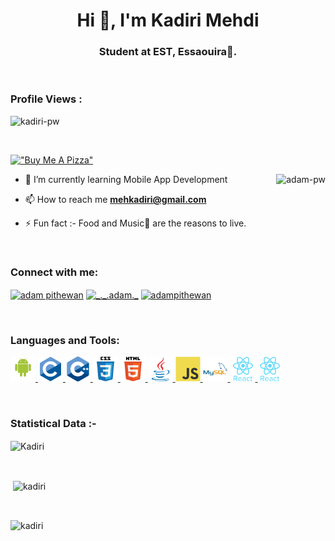 <h1 align="center">Hi 👋, I'm Kadiri Mehdi</h1>
<h3 align="center">Student at EST, Essaouira🌟.</h3>

<br>

<p align="right"> <h3>Profile Views : </h3> <img src="https://komarev.com/ghpvc/?username=MehKad&label=Profile%20views&color=0e75b6&style=flat"
    alt="kadiri-pw" /> </p>

<br>

[!["Buy Me A Pizza"](https://www.buymeacoffee.com/assets/img/custom_images/white_img.png)](https://www.buymeacoffee.com/mehkad)

<p><img align="right" src="https://github.com/Adam-pw/Adam-pw/blob/main/animation_500_kxa883sd.gif" alt="adam-pw" /></p>


- 🌱 I’m currently learning Mobile App Development

- 📫 How to reach me **mehkadiri@gmail.com**

- ⚡ Fun fact :- Food and Music🎵 are the reasons to live.

<br>

<h3 align="left">Connect with me:</h3>
<p align="left">
  <a href="https://www.linkedin.com/in/mehdi-kadiri-1b73b0240/" target="blank"><img align="center"
      src="https://raw.githubusercontent.com/rahuldkjain/github-profile-readme-generator/master/src/images/icons/Social/linked-in-alt.svg"
      alt="adam pithewan" height="30" width="40" /></a>
  <a href="https://instagram.com/meh_kadiri" target="blank"><img align="center"
      src="https://raw.githubusercontent.com/rahuldkjain/github-profile-readme-generator/master/src/images/icons/Social/instagram.svg"
      alt="_._.adam._" height="30" width="40" /></a>
 <a href="https://twitter.com/mehkad" target="blank"><img align="center"
      src="https://raw.githubusercontent.com/rahuldkjain/github-profile-readme-generator/master/src/images/icons/Social/twitter.svg"
      alt="adampithewan" height="30" width="40" /></a>
</p>

<br>

<h3 align="left">Languages and Tools:</h3>
<p align="left"> 
	<a href="https://developer.android.com" target="_blank" rel="noreferrer">
		<img src="https://raw.githubusercontent.com/devicons/devicon/master/icons/android/android-original-wordmark.svg" alt="android" width="40" height="40" /> 
	</a>
	<a href="https://getbootstrap.com" target="_blank" rel="noreferrer">
     <img src="https://raw.githubusercontent.com/devicons/devicon/master/icons/c/c-original.svg" alt="c" width="40" height="40" />
	</a> 
	<a href="https://www.w3schools.com/cpp/" target="_blank" rel="noreferrer">
    <img src="https://raw.githubusercontent.com/devicons/devicon/master/icons/cplusplus/cplusplus-original.svg" alt="cplusplus" width="40" height="40" />
	</a> 
	<a href="https://www.w3schools.com/css/" target="_blank"rel="noreferrer">
		<img src="https://raw.githubusercontent.com/devicons/devicon/master/icons/css3/css3-original-wordmark.svg" alt="css3" width="40" height="40" />
	</a> 
	<a href="https://www.w3.org/html/" target="_blank" rel="noreferrer">
		<img src="https://raw.githubusercontent.com/devicons/devicon/master/icons/html5/html5-original-wordmark.svg" alt="html5" width="40" height="40" />
	</a> 
	<a href="https://www.java.com" target="_blank" rel="noreferrer">
		<img src="https://raw.githubusercontent.com/devicons/devicon/master/icons/java/java-original.svg" alt="java" width="40" height="40" />
	</a> 
	<a href="https://developer.mozilla.org/en-US/docs/Web/JavaScript" target="_blank" rel="noreferrer">
		<img src="https://raw.githubusercontent.com/devicons/devicon/master/icons/javascript/javascript-original.svg" alt="javascript" width="40" height="40" />
	</a>
	<a href="https://www.mysql.com/" target="_blank" rel="noreferrer">
		<img src="https://raw.githubusercontent.com/devicons/devicon/master/icons/mysql/mysql-original-wordmark.svg" alt="mysql" width="40" height="40" />
	</a>
	<a href="https://reactjs.org/" target="_blank" rel="noreferrer">
		<img src="https://raw.githubusercontent.com/devicons/devicon/master/icons/react/react-original-wordmark.svg" alt="react" width="40" height="40" />
	</a>
	<a href="https://reactnative.dev" target="_blank" rel="noreferrer">
		<img src="https://raw.githubusercontent.com/devicons/devicon/master/icons/react/react-original-wordmark.svg" alt="react native" width="40" height="40" />
	</a>
</p>

<br>

<h3>Statistical Data :-</h3>
<p><img align="center"
    src="https://github-readme-stats.vercel.app/api/top-langs?username=MehKad&show_icons=true&locale=en&bg_color=0d1117&text_color=ffffff&layout=compact"
    alt="Kadiri" 
    bg_color=#808080/></p>

<br>

<p>&nbsp;<img align="center" src="https://github-readme-stats.vercel.app/api?username=MehKad&show_icons=true&locale=en&bg_color=0d1117&text_color=ffffff&repo=convoychat"
    alt="kadiri" /></p>

<br>

<p><img align="center" src="https://github-readme-streak-stats.herokuapp.com/?user=MehKad&theme=dark&background=0d1117&date_format=M%20j%5B%2C%20Y%5D" alt="kadiri" /></p>
